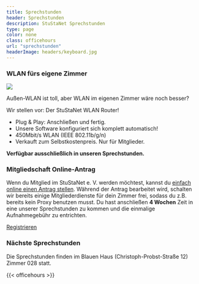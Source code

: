```yaml
---
title: Sprechstunden
header: Sprechstunden
description: StuStaNet Sprechstunden
type: page
color: none
class: officehours
url: "sprechstunden"
headerImage: headers/keyboard.jpg
---
```


<div class="callout callout-default">
    <h3>WLAN fürs eigene Zimmer</h3>
    <img src="/router.jpg" class="router">
    <p>Außen-WLAN ist toll, aber WLAN im eigenen Zimmer wäre noch besser?</p>
    <p>Wir stellen vor: Der StuStaNet WLAN Router!</p>
    <ul>
        <li><i class="fa fa-check" aria-hidden="true"></i>Plug & Play: Anschließen und fertig.</li>
        <li><i class="fa fa-heart" aria-hidden="true"></i>Unsere Software konfiguriert sich komplett automatisch!</li>
        <li><i class="fa fa-tachometer" aria-hidden="true"></i>450Mbit/s WLAN (IEEE 802.11b/g/n)</li>
        <li><i class="fa fa-euro" aria-hidden="true"></i>Verkauft zum Selbstkostenpreis. Nur für Mitglieder.</li>
    </ul>
    <p><b>Verfügbar ausschließlich in unseren Sprechstunden</a>.</b></p>
</div>

### Mitgliedschaft Online-Antrag
Wenn du Mitglied im StuStaNet e. V. werden möchtest, kannst du <a href="https://reg.stustanet.de/">einfach online einen Antrag stellen</a>. Während der Antrag bearbeitet wird, schalten wir bereits einige Mitgliederdienste für dein Zimmer frei, sodass du z.B. bereits kein Proxy benutzen musst.
Du hast anschließen **4 Wochen** Zeit in eine unserer Sprechstunden zu kommen und die einmalige Aufnahmegebühr zu entrichten.

<a class="button" href="https://reg.stustanet.de/">Registrieren</a>


### Nächste Sprechstunden
Die Sprechstunden finden im Blauen Haus (Christoph-Probst-Straße 12) Zimmer 028 statt.

{{< officehours >}}
